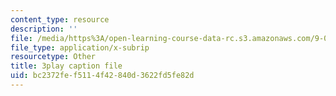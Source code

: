 ```yaml
---
content_type: resource
description: ''
file: /media/https%3A/open-learning-course-data-rc.s3.amazonaws.com/9-00sc-introduction-to-psychology-fall-2011/bc2372fef5114f42840d3622fd5fe82d_lanmHS0JwYI.srt
file_type: application/x-subrip
resourcetype: Other
title: 3play caption file
uid: bc2372fe-f511-4f42-840d-3622fd5fe82d
---
```

